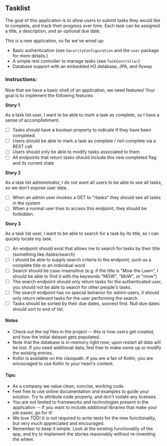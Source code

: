 ## Tasklist
The goal of this application is to allow users to submit tasks they would like to complete, and track their progress over time.
Each task can be assigned a title, a description, and an optional due date.

This is a new application, so far we've wired up:
- Basic authentication (see `SecurityConfiguration` and the `user` package for more details.)
- A simple rest controller to manage tasks (see `TaskController`)
- Database support with an embedded H2 database, JPA, and flyway

### Instructions:

Now that we have a basic shell of an application, we need features! Your goal is to implement the following features:

**Story 1**

As a task list user, I want to be able to mark a task as complete, so I have a sense of accomplishment.
 - [ ] Tasks should have a boolean property to indicate if they have been completed.
 - [ ] Users should be able to mark a task as complete / not-complete via a REST call
 - [ ] Users should only be able to modify tasks associated to them
 - [ ] All endpoints that return tasks should include this new completed flag and its current state

**Story 2**

As a task list administrator, I do not want all users to be able to see all tasks, so we don't expose user data. 
 - [ ] When an admin user invokes a GET to "/tasks" they should see all tasks in the system 
 - [ ] When a normal user tries to access this endpoint, they should be forbidden.
 
**Story 3**

As a task list user, I want to be able to search for a task by its title, so I can quickly locate my task.
 - [ ] An endpoint should exist that allows me to search for tasks by their title (something like /tasks/search)
 - [ ] I should be able to supply search criteria to the endpoint, such as a complete title or an individual word
 - [ ] Search should be case-insensitive (e.g. if the title is "Mow the Lawn", I should be able to find it with the keywords "MOW", "MoW", or "mow")
 - [ ] The search endpoint should only return tasks for the authenticated user, you should not be able to search for other people's tasks.
 - [ ] The search endpoint has no special behavior for admin users, it should only return relevant tasks for the user performing the search.
 - [ ] Tasks should be sorted by their due dates, soonest first. Null due dates should sort to end of list.
 
#### Notes
- Check out the sql files in the project -- this is how users get created, and how the initial dataset gets populated. 
- Note that the database is in-memory right now; upon restart all data will be lost. If you need additional data, feel free to make some up or modify the existing entries.
- Kotlin is available on the classpath. If you are a fan of Kotlin, you are encouraged to use Kotlin to your heart's content.

#### Tips: 
- As a company we value clean, concise, working code.
- Feel free to use online documentation and examples to guide your solution. Try to attribute code properly, and don't violate any licenses. 
- You are not limited to frameworks and technologies present in the application -- if you want to include additional libraries that make your job easier, go for it!
- We love TDD! It is not required to write tests for the new functionality, but very much appreciated and encouraged.
- Remember to keep it simple. Look at the existing functionality of the app, and try to implement the stories reasonably without re-inventing the wheel.